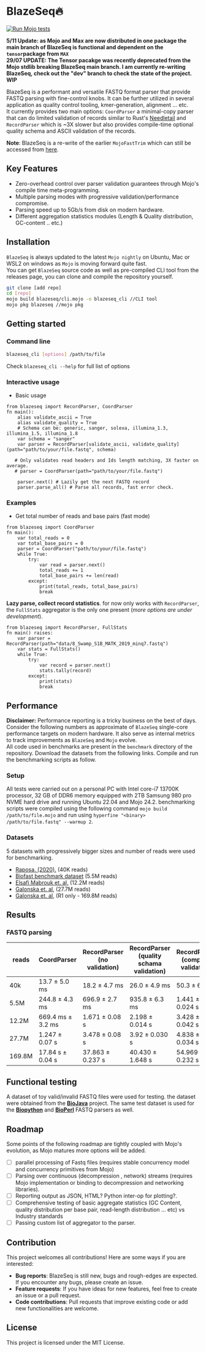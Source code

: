 
# BlazeSeq🔥

[![Run Mojo tests](https://github.com/MoSafi2/BlazeSeq/actions/workflows/run-tests.yml/badge.svg)](https://github.com/MoSafi2/BlazeSeq/actions/workflows/run-tests.yml)

**5/11 Update: as Mojo and Max are now distributed in one package the main branch of BlazeSeq is functional and dependent on the `tensor`package from `MAX`**  
**29/07 UPDATE: The Tensor pacakge was recently deprecated from the Mojo stdlib breaking BlazeSeq main branch. I am currently re-writing BlazeSeq, check out the "dev" branch to check the state of the project. WIP**

BlazeSeq is a performant and versatile FASTQ format parser that provide FASTQ parsing with fine-control knobs. It can be further utilized in several application as quality control tooling, kmer-generation, alignment ... etc.  
It currently provides two main options: `CoordParser` a minimal-copy parser that can do limited validation of records similar to Rust's [Needletail](https://github.com/onecodex/needletail/tree/master) and `RecordParser` which is ~3X slower but also provides compile-time optional quality schema and ASCII validation of the records.

**Note**: BlazeSeq is a re-write of the earlier `MojoFastTrim` which can still be accessed from [here](https://github.com/MoSafi2/BlazeSeq/tree/MojoFastTrim).

## Key Features

* Zero-overhead control over parser validation guarantees through Mojo's compile time meta-programming.
* Multiple parsing modes with progressive validation/performance compromise.
* Parsing speed up to 5Gb/s from disk on modern hardware.
* Different aggregation statistics modules (Length & Quality distribution, GC-content .. etc.)

## Installation

`BlazeSeq`  is always updated to the latest `Mojo nightly` on Ubuntu, Mac or WSL2 on windows as `Mojo` is moving forward quite fast.  
You can get `BlazeSeq` source code as well as pre-compiled CLI tool from the releases page, you can clone and compile the repository yourself.

```bash
git clone [add repo]
cd [repo]
mojo build blazeseq/cli.mojo -o blazeseq_cli //CLI tool
mojo pkg blazeseq //mojo pkg
```

## Getting started

### Command line

```bash
blazeseq_cli [options] /path/to/file
```

Check `blazeseq_cli --help` for full list of options

### Interactive usage

* Basic usage

```mojo
from blazeseq import RecordParser, CoordParser
fn main():
    alias validate_ascii = True
    alias validate_quality = True
    # Schema can be: generic, sanger, solexa, illumina_1.3, illumina_1.5, illumina_1.8
    var schema = "sanger"
    var parser = RecordParser[validate_ascii, validate_quality](path="path/to/your/file.fastq", schema)

   # Only validates read headers and Ids length matching, 3X faster on average.
   # parser = CoordParser(path="path/to/your/file.fastq") 

    parser.next() # Lazily get the next FASTQ record
    parser.parse_all() # Parse all records, fast error check.

```

### Examples

* Get total number of reads and base pairs (fast mode)

```mojo
from blazeseq import CoordParser
fn main():
    var total_reads = 0
    var total_base_pairs = 0
    parser = CoordParser("path/to/your/file.fastq")
    while True:
        try:
            var read = parser.next()
            total_reads += 1
            total_base_pairs += len(read)
        except:
            print(total_reads, total_base_pairs)
            break

```

**Lazy parse, collect record statistics**. for now only works with `RecordParser`, the `FullStats` aggregator is the only one present (_more options are under development_).

```mojo
from blazeseq import RecordParser, FullStats
fn main() raises:
    var parser = RecordParser(path="data/8_Swamp_S1B_MATK_2019_minq7.fastq")
    var stats = FullStats()
    while True:
        try:
            var record = parser.next()
            stats.tally(record)
        except:
            print(stats)
            break
```

## Performance

**Disclaimer:** Performance reporting is a tricky business on the best of days. Consider the following numbers as approximate of `BlazeSeq` single-core performance targets on modern hardware. It also serve as internal metrics to track improvements as `BlazeSeq` and `Mojo` evolve.  
All code used in benchmarks are present in the `benchmark` directory of the repository. Download the datasets from the following links. Compile and run the benchmarking scripts as follow.

### Setup

All tests were carried out on a personal PC with Intel core-i7 13700K processor, 32 GB of DDR6 memory equipped with 2TB Samsung 980 pro NVME hard drive and running Ubuntu 22.04 and Mojo 24.2. benchmarking scripts were compiled using the following command `mojo build /path/to/file.mojo` and run using `hyperfine "<binary> /path/to/file.fastq" --warmup 2`.

### Datasets

5 datasets with progressively bigger sizes and number of reads were used for benchmarking.

* [Raposa. (2020).](https://zenodo.org/records/3736457/files/9_Swamp_S2B_rbcLa_2019_minq7.fastq?download=1) (40K reads)
* [Biofast benchmark dataset](https://github.com/lh3/biofast/releases/tag/biofast-data-v1) (5.5M reads)
* [Elsafi Mabrouk et. al,](https://www.ebi.ac.uk/ena/browser/view/SRR16012060) (12.2M reads)
* [Galonska et. al,](https://www.ebi.ac.uk/ena/browser/view/SRR4381936) (27.7M reads)
* [Galonska et. al,](https://www.ebi.ac.uk/ena/browser/view/SRR4381933) (R1 only - 169.8M reads)

## Results

### FASTQ parsing

| reads  | CoordParser     | RecordParser (no validation) | RecordParser <br> (quality schama validation) | RecordParser (complete validation) |
| ------ | --------------- | ---------------------------- | --------------------------------------------- | ---------------------------------- |
| 40k    | 13.7 ± 5.0 ms   | 18.2 ± 4.7 ms                | 26.0 ± 4.9 ms                                 | 50.3 ± 6.3 ms                      |
| 5.5M   | 244.8 ± 4.3 ms  | 696.9 ± 2.7 ms               | 935.8 ± 6.3 ms                                | 1.441 ± 0.024 s                    |
| 12.2M  | 669.4 ms ± 3.2 ms| 1.671 ± 0.08 s               | 2.198 ± 0.014 s                               | 3.428 ± 0.042 s                    |
| 27.7M  | 1.247 ± 0.07 s  | 3.478 ± 0.08 s               | 3.92 ± 0.030 s                                | 4.838 ± 0.034 s                    |
| 169.8M | 17.84 s ± 0.04 s| 37.863 ±  0.237 s            | 40.430 ±  1.648 s                             | 54.969 ± 0.232 s                   |

## Functional testing

A dataset of toy valid/invalid FASTQ files were used for testing.
the dataset were obtained from the [**BioJava**](https://github.com/biojava/biojava/tree/master/biojava-genome%2Fsrc%2Ftest%2Fresources%2Forg%2Fbiojava%2Fnbio%2Fgenome%2Fio%2Ffastq) project.
The same test dataset is used for the [**Biopython**](https://biopython.org/) and [**BioPerl**](https://bioperl.org/) FASTQ parsers as well.  

## Roadmap

Some points of the following roadmap are tightly coupled with Mojo's evolution, as Mojo matures more options will be added.

* [ ] parallel processing of Fastq files (requires stable concurrency model and concurrency primitives from Mojo)
* [ ] Parsing over continuous (decompression , network) streams (requires Mojo implementation or binding to decompression and networking libraries).
* [ ] Reporting output as JSON, HTML? Python inter-op for plotting?.
* [ ] Comprehensive testing of basic aggregate statistics (GC Content, quality distribution per  base pair, read-length distribution ... etc) vs Industry standards
* [ ] Passing custom list of aggregator to the parser.

## Contribution

This project welcomes all contributions! Here are some ways if you are interested:

* **Bug reports**: BlazeSeq is still new, bugs and rough-edges are expected. If you encounter any bugs, please create an issue.
* **Feature requests**: If you have ideas for new features, feel free to create an issue or a pull request.
* **Code contributions**: Pull requests that improve existing code or add new functionalities are welcome.

## License

This project is licensed under the MIT License.
